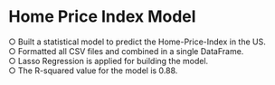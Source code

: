 # Home Price Index Model

○ Built a statistical model to predict the Home-Price-Index in the US.  
○ Formatted all CSV files and combined in a single DataFrame.  
○ Lasso Regression is applied for building the model.  
○ The R-squared value for the model is 0.88.  
